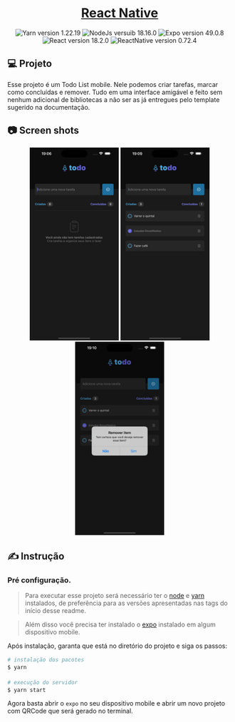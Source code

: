 <h1 align="center">
  <a href="https://reactnative.dev/">
    React Native
  </a>
</h1>

<p align="center">
  <img src="https://img.shields.io/static/v1?label=Yarn&message=1.22.19&color=blue&labelColor=202024" alt="Yarn version 1.22.19" />
  <img src="https://img.shields.io/static/v1?label=Node&message=18.16.0&color=green&labelColor=202024" alt="NodeJs versuib 18.16.0" />
  <img src="https://img.shields.io/static/v1?label=Expo&message=~49.0.8&color=lightblue&labelColor=202024" alt="Expo version 49.0.8" />
  <img src="https://img.shields.io/static/v1?label=React&message=18.2.0&color=blue&labelColor=202024" alt="React version 18.2.0" />
  <img src="https://img.shields.io/static/v1?label=ReactNative&message=0.72.4&color=blue&labelColor=202024" alt="ReactNative version 0.72.4" />
</p>

## 💻 Projeto

Esse projeto é um Todo List mobile.
Nele podemos criar tarefas, marcar como concluídas e remover. Tudo em uma interface amigável e feito sem nenhum adicional de bibliotecas a não ser as já entregues pelo template sugerido na documentação.

## 📷 Screen shots

<p align="center">
<img src="./assets/readme/screenshot1.png" width="200px" />
<img src="./assets/readme/screenshot2.png" width="200px" />
<img src="./assets/readme/screenshot3.png" width="200px" />
</p>

## ✍️ Instrução

### Pré configuração.
>Para executar esse projeto será necessário ter o [node](https://nodejs.org/en) e [yarn](https://yarnpkg.com/) instalados, de preferência para as versões apresentadas nas tags do início desse readme.

>Além disso você precisa ter instalado o [expo](https://play.google.com/store/apps/details?id=host.exp.exponent&hl=pt_BR&gl=US&pli=1) instalado em algum dispositivo mobile.

Após instalação, garanta que está no diretório do projeto e siga os passos:
```bash
# instalação dos pacotes
$ yarn

# execução do servidor
$ yarn start
```

Agora basta abrir o `expo` no seu dispositivo mobile e abrir um novo projeto com QRCode que será gerado no terminal.